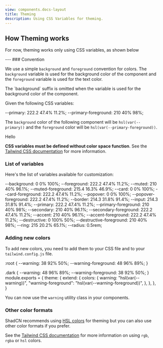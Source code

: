 ```yaml
---
view: components.docs-layout
title: Theming
description: Using CSS Variables for theming.
---
```

## How Theming works
For now, theming works only using CSS variables, as shown below
<x-code-block-wrapper language="html">
<div class="bg-background text-foreground"></div>
</x-code-block-wrapper>
---
### Convention

We use a simple `background` and `foreground` convention for colors. The `background` variable is used for the background color of the component and the `foreground` variable is used for the text color.

<x-callout>
The `background` suffix is omitted when the variable is used for the background color of the component.
</x-callout>

Given the following CSS variables:

<x-code-block-wrapper title="app.css" language="css">
--primary: 222.2 47.4% 11.2%;
--primary-foreground: 210 40% 98%;
</x-code-block-wrapper>

The `background` color of the following component will be `hsl(var(--primary))` and the `foreground` color will be `hsl(var(--primary-foreground))`.

<x-code-block-wrapper title="" language="html">
<div class="bg-primary text-primary-foreground">Hello</div>
</x-code-block-wrapper>

<x-callout>

**CSS variables must be defined without color space function**. See the [Tailwind CSS documentation](https://tailwindcss.com/docs/customizing-colors#using-css-variables) for more information.

</x-callout>

### List of variables

Here's the list of variables available for customization:

<Steps>

<x-code-block-wrapper title="Default background color of <body/>...etc" language="css">
--background: 0 0% 100%;
--foreground: 222.2 47.4% 11.2%;
</x-code-block-wrapper>

<x-code-block-wrapper title="Muted backgrounds such as in switch" language="css">
--muted: 210 40% 96.1%;
--muted-foreground: 215.4 16.3% 46.9%;
</x-code-block-wrapper>

<x-code-block-wrapper title="Background color for the card component" language="css">
--card: 0 0% 100%;
--card-foreground: 222.2 47.4% 11.2%;
</x-code-block-wrapper>

<x-code-block-wrapper title="Background color for popovers such as dropdown menu and popover" language="css">
--popover: 0 0% 100%;
--popover-foreground: 222.2 47.4% 11.2%;
</x-code-block-wrapper>

<x-code-block-wrapper title="Default border color" language="css">
--border: 214.3 31.8% 91.4%;
</x-code-block-wrapper>

<x-code-block-wrapper title="Border color for inputs such as input, select, textarea" language="css">
--input: 214.3 31.8% 91.4%;
</x-code-block-wrapper>

<x-code-block-wrapper title="Primary colors for button" language="css">
--primary: 222.2 47.4% 11.2%;
--primary-foreground: 210 40% 98%;
</x-code-block-wrapper>

<x-code-block-wrapper title="Secondary colors for button" language="css">
--secondary: 210 40% 96.1%;
--secondary-foreground: 222.2 47.4% 11.2%;
</x-code-block-wrapper>

<x-code-block-wrapper title="Used for accents such as hover effects on dropdown menu items, select item...etc" language="css">
--accent: 210 40% 96.1%;
--accent-foreground: 222.2 47.4% 11.2%;
</x-code-block-wrapper>

<x-code-block-wrapper title="Used for destructive actions such as destructive buttons" language="css">
--destructive: 0 100% 50%;
--destructive-foreground: 210 40% 98%;
</x-code-block-wrapper>

<x-code-block-wrapper title="Used for focus ring-3" language="css">
--ring: 215 20.2% 65.1%;
</x-code-block-wrapper>

<x-code-block-wrapper title="Border radius for card, input and buttons" language="css">
--radius: 0.5rem;
</x-code-block-wrapper>

</Steps>

### Adding new colors

To add new colors, you need to add them to your CSS file and to your `tailwind.config.js` file.

<x-code-block-wrapper title="app.css" language="css">
:root {
  --warning: 38 92% 50%;
  --warning-foreground: 48 96% 89%;
}

.dark {
  --warning: 48 96% 89%;
  --warning-foreground: 38 92% 50%;
}
</x-code-block-wrapper>
<x-code-block-wrapper title="tailwind.config.js" language="js{5-6}">
module.exports = {
  theme: {
    extend: {
      colors: {
        warning: "hsl(var(--warning))",
        "warning-foreground": "hsl(var(--warning-foreground))",
      },
    },
  },
}
</x-code-block-wrapper>


You can now use the `warning` utility class in your components.

<x-code-block-wrapper title="app.blade.php" language="tsx /bg-warning/ /text-warning-foreground/
">
<div class="bg-warning text-warning-foreground"></div>
</x-code-block-wrapper>

### Other color formats

ShadCN recommends using [HSL colors](https://www.smashingmagazine.com/2021/07/hsl-colors-css/) for theming but you can also use other color formats if you prefer.

See the [Tailwind CSS documentation](https://tailwindcss.com/docs/customizing-colors#using-css-variables) for more information on using `rgb`, `rgba` or `hsl` colors.

